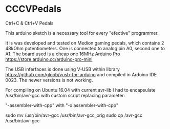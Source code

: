 # CCCVPedals

Ctrl+C & Ctrl+V Pedals

This arduino sketch is a necessary tool for every "efective" programmer.

It is was developed and tested on Medion gaming pedals, which contains 2 48kOhm potentiometers. One is connected to analog pin A0, second one to A1. The board used is a cheap one 16MHz Arduino Pro https://store.arduino.cc/arduino-pro-mini

The USB inferfaces is done using V-USB within library https://github.com/gloob/vusb-for-arduino and compiled in Arduino IDE 0023. The newer versions is not working. 

For compiling on Ubuntu 16.04 with current avr-lib I had to encapsulate /usr/bin/avr-gcc with custom script replacing parameter:

"-assembler-with-cpp" with "-x assembler-with-cpp"

sudo mv /usr/bin/avr-gcc /usr/bin/avr-gcc_orig
sudo cp <this project clone>/avr-gcc /usr/bin/avr-gcc
